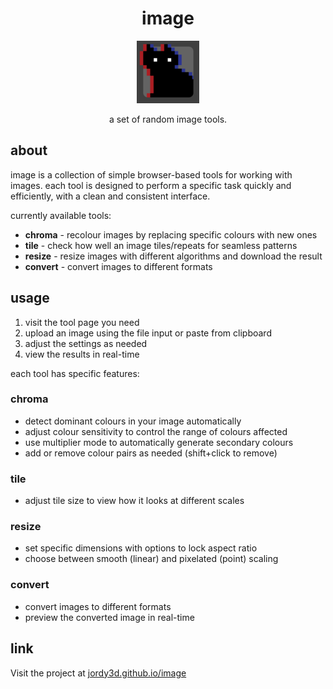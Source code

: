 <div align="center">
  <h1>image</h1>
  <img src="https://github.com/Jordy3D/image/blob/main/images/bane.png" height=100>
  <p>a set of random image tools.</p>
</div>

## about
image is a collection of simple browser-based tools for working with images. each tool is designed to perform a specific task quickly and efficiently, with a clean and consistent interface.

currently available tools:
- **chroma** - recolour images by replacing specific colours with new ones
- **tile** - check how well an image tiles/repeats for seamless patterns
- **resize** - resize images with different algorithms and download the result
- **convert** - convert images to different formats

## usage
1. visit the tool page you need
2. upload an image using the file input or paste from clipboard
3. adjust the settings as needed 
4. view the results in real-time

each tool has specific features:

### chroma
- detect dominant colours in your image automatically
- adjust colour sensitivity to control the range of colours affected
- use multiplier mode to automatically generate secondary colours
- add or remove colour pairs as needed (shift+click to remove)

### tile
- adjust tile size to view how it looks at different scales

### resize
- set specific dimensions with options to lock aspect ratio
- choose between smooth (linear) and pixelated (point) scaling

### convert
- convert images to different formats
- preview the converted image in real-time

## link
Visit the project at [jordy3d.github.io/image](https://jordy3d.github.io/image)

